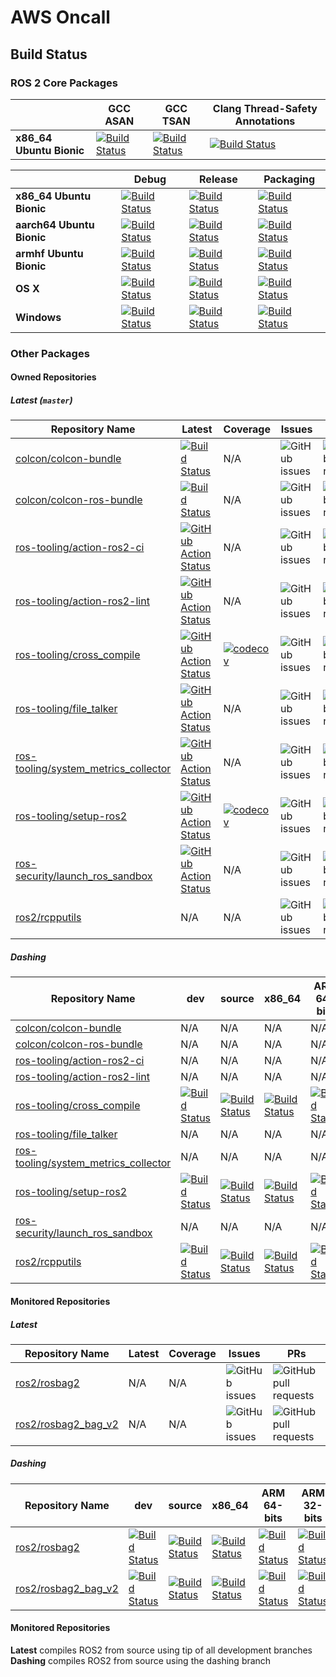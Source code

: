 # AWS Oncall

## Build Status

### ROS 2 Core Packages

|                          | GCC ASAN                                                                                                                                                                  | GCC TSAN                                                                                                                                                                | Clang Thread-Safety Annotations                                                                                                                                 |
|--------------------------|---------------------------------------------------------------------------------------------------------------------------------------------------------------------------|-------------------------------------------------------------------------------------------------------------------------------------------------------------------------|-----------------------------------------------------------------------------------------------------------------------------------------------------------------|
| **x86_64 Ubuntu Bionic** | [![Build Status](https://ci.ros2.org/view/nightly/job/nightly_linux_address_sanitizer/badge/icon)](https://ci.ros2.org/view/nightly/job/nightly_linux_address_sanitizer/) | [![Build Status](https://ci.ros2.org/view/nightly/job/nightly_linux_thread_sanitizer/badge/icon)](https://ci.ros2.org/view/nightly/job/nightly_linux_thread_sanitizer/) | [![Build Status](https://ci.ros2.org/view/nightly/job/nightly_linux_clang_libcxx/badge/icon)](https://ci.ros2.org/view/nightly/job/nightly_linux_clang_libcxx/) |

|                           | Debug                                                                                                                                                             | Release                                                                                                                                                               | Packaging                                                                                                                                                     |
|---------------------------|-------------------------------------------------------------------------------------------------------------------------------------------------------------------|-----------------------------------------------------------------------------------------------------------------------------------------------------------------------|---------------------------------------------------------------------------------------------------------------------------------------------------------------|
| **x86_64 Ubuntu Bionic**  | [![Build Status](https://ci.ros2.org/view/nightly/job/nightly_linux_debug/badge/icon)](https://ci.ros2.org/view/nightly/job/nightly_linux_debug/)                 | [![Build Status](https://ci.ros2.org/view/nightly/job/nightly_linux_release/badge/icon)](https://ci.ros2.org/view/nightly/job/nightly_linux_release/)                 | [![Build Status](https://ci.ros2.org/view/packaging/job/packaging_linux/badge/icon)](https://ci.ros2.org/view/packaging/job/packaging_linux/)                 |
| **aarch64 Ubuntu Bionic** | [![Build Status](https://ci.ros2.org/view/nightly/job/nightly_linux-aarch64_debug/badge/icon)](https://ci.ros2.org/view/nightly/job/nightly_linux-aarch64_debug/) | [![Build Status](https://ci.ros2.org/view/nightly/job/nightly_linux-aarch64_release/badge/icon)](https://ci.ros2.org/view/nightly/job/nightly_linux-aarch64_release/) | [![Build Status](https://ci.ros2.org/view/packaging/job/packaging_linux-aarch64/badge/icon)](https://ci.ros2.org/view/packaging/job/packaging_linux-aarch64/) |
| **armhf Ubuntu Bionic**   | [![Build Status](https://ci.ros2.org/view/nightly/job/nightly_linux-armhf_debug/badge/icon)](https://ci.ros2.org/view/nightly/job/nightly_linux-armhf_debug/)     | [![Build Status](https://ci.ros2.org/view/nightly/job/nightly_linux-armhf_release/badge/icon)](https://ci.ros2.org/view/nightly/job/nightly_linux-armhf_release/)     | [![Build Status](https://ci.ros2.org/view/packaging/job/packaging_linux-armhf/badge/icon)](https://ci.ros2.org/view/packaging/job/packaging_linux-armhf/)     |
| **OS X**                  | [![Build Status](https://ci.ros2.org/view/nightly/job/nightly_osx_debug/badge/icon)](https://ci.ros2.org/view/nightly/job/nightly_osx_debug/)                     | [![Build Status](https://ci.ros2.org/view/nightly/job/nightly_osx_release/badge/icon)](https://ci.ros2.org/view/nightly/job/nightly_osx_release/)                     | [![Build Status](https://ci.ros2.org/view/packaging/job/packaging_osx/badge/icon)](https://ci.ros2.org/view/packaging/job/packaging_osx/)                     |
| **Windows**               | [![Build Status](https://ci.ros2.org/view/nightly/job/nightly_win_deb/badge/icon)](https://ci.ros2.org/view/nightly/job/nightly_win_deb/)                         | [![Build Status](https://ci.ros2.org/view/nightly/job/nightly_win_rel/badge/icon)](https://ci.ros2.org/view/nightly/job/nightly_win_rel/)                             | [![Build Status](https://ci.ros2.org/view/packaging/job/packaging_windows/badge/icon)](https://ci.ros2.org/view/packaging/job/packaging_windows/)             |

### Other Packages

#### Owned Repositories

##### Latest (`master`)

| Repository Name                        | Latest                                                                                                                                                                                                  | Coverage                                                                                                                                                 | Issues                                                                                      | PRs                                                                                                   |
|----------------------------------------|---------------------------------------------------------------------------------------------------------------------------------------------------------------------------------------------------------|----------------------------------------------------------------------------------------------------------------------------------------------------------|---------------------------------------------------------------------------------------------|-------------------------------------------------------------------------------------------------------|
| [colcon/colcon-bundle]                 | [![Build Status](https://travis-ci.org/colcon/colcon-bundle.svg?branch=master)](https://travis-ci.org/colcon/colcon-bundle)                                                                             | N/A                                                                                                                                                      | ![GitHub issues](https://img.shields.io/github/issues/colcon/colcon-bundle)                 | ![GitHub pull requests](https://img.shields.io/github/issues-pr/colcon/colcon-bundle)                 |
| [colcon/colcon-ros-bundle]             | [![Build Status](https://travis-ci.org/colcon/colcon-ros-bundle.svg?branch=master)](https://travis-ci.org/colcon/colcon-ros-bundle)                                                                     | N/A                                                                                                                                                      | ![GitHub issues](https://img.shields.io/github/issues/colcon/colcon-ros-bundle)             | ![GitHub pull requests](https://img.shields.io/github/issues-pr/colcon/colcon-ros-bundle)             |
| [ros-tooling/action-ros2-ci]           | [![GitHub Action Status](https://github.com/ros-tooling/action-ros2-ci/workflows/Test%20action-ros2-ci/badge.svg)](https://github.com/ros-tooling/action-ros2-ci/actions)                               | N/A                                                                                                                                                      | ![GitHub issues](https://img.shields.io/github/issues/ros-tooling/action-ros2-ci)           | ![GitHub pull requests](https://img.shields.io/github/issues-pr/ros-tooling/action-ros2-ci)           |
| [ros-tooling/action-ros2-lint]         | [![GitHub Action Status](https://github.com/ros-tooling/action-ros2-lint/workflows/Test%20action-ros2-lint/badge.svg)](https://github.com/ros-tooling/action-ros2-lint/actions)                         | N/A                                                                                                                                                      | ![GitHub issues](https://img.shields.io/github/issues/ros-tooling/action-ros2-lint)         | ![GitHub pull requests](https://img.shields.io/github/issues-pr/ros-tooling/action-ros2-lint)         |
| [ros-tooling/cross_compile]            | [![GitHub Action Status](https://github.com/ros-tooling/cross_compile/workflows/Test%20cross_compile/badge.svg)](https://github.com/ros-tooling/cross_compile/actions)                                  | [![codecov](https://codecov.io/gh/ros-tooling/cross_compile/branch/master/graph/badge.svg)](https://codecov.io/gh/ros-tooling/cross_compile)             | ![GitHub issues](https://img.shields.io/github/issues/ros-tooling/cross_compile)            | ![GitHub pull requests](https://img.shields.io/github/issues-pr/ros-tooling/cross_compile)            |
| [ros-tooling/file_talker]              | [![GitHub Action Status](https://github.com/ros-tooling/file_talker/workflows/Test%20file_talker/badge.svg)](https://github.com/ros-tooling/file_talker/actions)                                        | N/A                                                                                                                                                      | ![GitHub issues](https://img.shields.io/github/issues/ros-tooling/file_talker)              | ![GitHub pull requests](https://img.shields.io/github/issues-pr/ros-tooling/file_talker)              |
| [ros-tooling/system_metrics_collector] | [![GitHub Action Status](https://github.com/ros-tooling/system_metrics_collector/workflows/Test%20system_metrics_collector/badge.svg)](https://github.com/ros-tooling/system_metrics_collector/actions) | N/A                                                                                                                                                      | ![GitHub issues](https://img.shields.io/github/issues/ros-tooling/system_metrics_collector) | ![GitHub pull requests](https://img.shields.io/github/issues-pr/ros-tooling/system_metrics_collector) |
| [ros-tooling/setup-ros2]               | [![GitHub Action Status](https://github.com/ros-tooling/setup-ros2/workflows/Test%20setup-ros2/badge.svg)](https://github.com/ros-tooling/setup-ros2/actions)                                           | [![codecov](https://codecov.io/gh/ros-security/launch_ros_sandbox/branch/master/graph/badge.svg)](https://codecov.io/gh/ros-security/launch_ros_sandbox) | ![GitHub issues](https://img.shields.io/github/issues/ros-tooling/setup-ros2)               | ![GitHub pull requests](https://img.shields.io/github/issues-pr/ros-tooling/setup-ros2)               |
| [ros-security/launch_ros_sandbox]      | [![GitHub Action Status](https://github.com/ros-security/launch_ros_sandbox/workflows/Test%20launch_ros_sandbox/badge.svg)](https://github.com/ros-security/launch_ros_sandbox)                         | N/A                                                                                                                                                      | ![GitHub issues](https://img.shields.io/github/issues/ros-security/launch_ros_sandbox)      | ![GitHub pull requests](https://img.shields.io/github/issues-pr/ros-security/launch_ros_sandbox)      |
| [ros2/rcpputils]                       | N/A                                                                                                                                                                                                     | N/A                                                                                                                                                      | ![GitHub issues](https://img.shields.io/github/issues/ros2/rcpputils)                       | ![GitHub pull requests](https://img.shields.io/github/issues-pr/ros2/rcpputils)                       |

##### Dashing

| Repository Name                        | dev                                                                                                                                                                                                 | source                                                                                                                                                                                                              | x86_64                                                                                                                                                                                                                                  | ARM 64-bits                                                                                                                                                                                                                                                 | ARM 32-bits                                                                                                                                                                                                                                                 |
|----------------------------------------|-----------------------------------------------------------------------------------------------------------------------------------------------------------------------------------------------------|---------------------------------------------------------------------------------------------------------------------------------------------------------------------------------------------------------------------|-----------------------------------------------------------------------------------------------------------------------------------------------------------------------------------------------------------------------------------------|-------------------------------------------------------------------------------------------------------------------------------------------------------------------------------------------------------------------------------------------------------------|-------------------------------------------------------------------------------------------------------------------------------------------------------------------------------------------------------------------------------------------------------------|
| [colcon/colcon-bundle]                 | N/A                                                                                                                                                                                                 | N/A                                                                                                                                                                                                                 | N/A                                                                                                                                                                                                                                     | N/A                                                                                                                                                                                                                                                         | N/A                                                                                                                                                                                                                                                         |
| [colcon/colcon-ros-bundle]             | N/A                                                                                                                                                                                                 | N/A                                                                                                                                                                                                                 | N/A                                                                                                                                                                                                                                     | N/A                                                                                                                                                                                                                                                         | N/A                                                                                                                                                                                                                                                         |
| [ros-tooling/action-ros2-ci]           | N/A                                                                                                                                                                                                 | N/A                                                                                                                                                                                                                 | N/A                                                                                                                                                                                                                                     | N/A                                                                                                                                                                                                                                                         | N/A                                                                                                                                                                                                                                                         |
| [ros-tooling/action-ros2-lint]         | N/A                                                                                                                                                                                                 | N/A                                                                                                                                                                                                                 | N/A                                                                                                                                                                                                                                     | N/A                                                                                                                                                                                                                                                         | N/A                                                                                                                                                                                                                                                         |
| [ros-tooling/cross_compile]            | [![Build Status](http://build.ros2.org/view/Ddev/job/Ddev__cross_compile__ubuntu_bionic_amd64/badge/icon)](http://build.ros2.org/view/Ddev/job/Ddev__cross_compile__ubuntu_bionic_amd64/)           | [![Build Status](http://build.ros2.org/view/Dsrc_uB/job/Dsrc_uB__cross_compile__ubuntu_bionic__source/badge/icon)](http://build.ros2.org/view/Dsrc_uB/job/Dsrc_uB__cross_compile__ubuntu_bionic__source/)           | [![Build Status](http://build.ros2.org/view/Dbin_uB64/job/Dbin_uB64__cross_compile__ubuntu_bionic_amd64__binary/badge/icon)](http://build.ros2.org/view/Dbin_uB64/job/Dbin_uB64__cross_compile__ubuntu_bionic_amd64__binary/)           | [![Build Status](http://build.ros2.org/view/Dbin_ubv8_uBv8/job/Dbin_ubv8_uBv8__cross_compile__ubuntu_bionic_arm64__binary/badge/icon)](http://build.ros2.org/view/Dbin_ubv8_uBv8/job/Dbin_ubv8_uBv8__cross_compile__ubuntu_bionic_arm64__binary/)           | [![Build Status](http://build.ros2.org/view/Dbin_ubhf_uBhf/job/Dbin_ubhf_uBhf__cross_compile__ubuntu_bionic_armhf__binary/badge/icon)](http://build.ros2.org/view/Dbin_ubhf_uBhf/job/Dbin_ubhf_uBhf__cross_compile__ubuntu_bionic_armhf__binary/)           |
| [ros-tooling/file_talker]              | N/A                                                                                                                                                                                                 | N/A                                                                                                                                                                                                                 | N/A                                                                                                                                                                                                                                     | N/A                                                                                                                                                                                                                                                         | N/A                                                                                                                                                                                                                                                         |
| [ros-tooling/system_metrics_collector] | N/A                                                                                                                                                                                                 | N/A                                                                                                                                                                                                                 | N/A                                                                                                                                                                                                                                     | N/A                                                                                                                                                                                                                                                         | N/A                                                                                                                                                                                                                                                         |
| [ros-tooling/setup-ros2]               | [![Build Status](http://build.ros2.org/view/Ddev/job/Ddev__launch_ros_sandbox__ubuntu_bionic_amd64/badge/icon)](http://build.ros2.org/view/Ddev/job/Ddev__launch_ros_sandbox__ubuntu_bionic_amd64/) | [![Build Status](http://build.ros2.org/view/Dsrc_uB/job/Dsrc_uB__launch_ros_sandbox__ubuntu_bionic__source/badge/icon)](http://build.ros2.org/view/Dsrc_uB/job/Dsrc_uB__launch_ros_sandbox__ubuntu_bionic__source/) | [![Build Status](http://build.ros2.org/view/Dbin_uB64/job/Dbin_uB64__launch_ros_sandbox__ubuntu_bionic_amd64__binary/badge/icon)](http://build.ros2.org/view/Dbin_uB64/job/Dbin_uB64__launch_ros_sandbox__ubuntu_bionic_amd64__binary/) | [![Build Status](http://build.ros2.org/view/Dbin_ubv8_uBv8/job/Dbin_ubv8_uBv8__launch_ros_sandbox__ubuntu_bionic_arm64__binary/badge/icon)](http://build.ros2.org/view/Dbin_ubv8_uBv8/job/Dbin_ubv8_uBv8__launch_ros_sandbox__ubuntu_bionic_arm64__binary/) | [![Build Status](http://build.ros2.org/view/Dbin_ubhf_uBhf/job/Dbin_ubhf_uBhf__launch_ros_sandbox__ubuntu_bionic_armhf__binary/badge/icon)](http://build.ros2.org/view/Dbin_ubhf_uBhf/job/Dbin_ubhf_uBhf__launch_ros_sandbox__ubuntu_bionic_armhf__binary/) |
| [ros-security/launch_ros_sandbox]      | N/A                                                                                                                                                                                                 | N/A                                                                                                                                                                                                                 | N/A                                                                                                                                                                                                                                     | N/A                                                                                                                                                                                                                                                         | N/A                                                                                                                                                                                                                                                         |
| [ros2/rcpputils]                       | [![Build Status](http://build.ros2.org/view/Ddev/job/Ddev__rcpputils__ubuntu_bionic_amd64/badge/icon)](http://build.ros2.org/view/Ddev/job/Ddev__rcpputils__ubuntu_bionic_amd64/)                   | [![Build Status](http://build.ros2.org/view/Dsrc_uB/job/Dsrc_uB__rcpputils__ubuntu_bionic__source/badge/icon)](http://build.ros2.org/view/Dsrc_uB/job/Dsrc_uB__rcpputils__ubuntu_bionic__source/)                   | [![Build Status](http://build.ros2.org/view/Dbin_uB64/job/Dbin_uB64__rcpputils__ubuntu_bionic_amd64__binary/badge/icon)](http://build.ros2.org/view/Dbin_uB64/job/Dbin_uB64__rcpputils__ubuntu_bionic_amd64__binary/)                   | [![Build Status](http://build.ros2.org/view/Dbin_ubv8_uBv8/job/Dbin_ubv8_uBv8__rcpputils__ubuntu_bionic_arm64__binary/badge/icon)](http://build.ros2.org/view/Dbin_ubv8_uBv8/job/Dbin_ubv8_uBv8__rcpputils__ubuntu_bionic_arm64__binary/)                   | [![Build Status](http://build.ros2.org/view/Dbin_ubhf_uBhf/job/Dbin_ubhf_uBhf__rcpputils__ubuntu_bionic_armhf__binary/badge/icon)](http://build.ros2.org/view/Dbin_ubhf_uBhf/job/Dbin_ubhf_uBhf__rcpputils__ubuntu_bionic_armhf__binary/)                   |

#### Monitored Repositories

##### Latest

| Repository Name | Latest | Coverage | Issues                                                              | PRs                                                                           |
|-----------------|--------|----------|---------------------------------------------------------------------|-------------------------------------------------------------------------------|
| [ros2/rosbag2]  | N/A    | N/A      | ![GitHub issues](https://img.shields.io/github/issues/ros2/rosbag2) | ![GitHub pull requests](https://img.shields.io/github/issues-pr/ros2/rosbag2) |
| [ros2/rosbag2_bag_v2] | N/A | N/A | ![GitHub issues](https://img.shields.io/github/issues/ros2/rosbag2_bag_v2) | ![GitHub pull requests](https://img.shields.io/github/issues-pr/ros2/rosbag2_bag_v2) |

##### Dashing

| Repository Name | dev                                                                                                                                                                           | source                                                                                                                                                                                        | x86_64                                                                                                                                                                                                            | ARM 64-bits                                                                                                                                                                                                                           | ARM 32-bits                                                                                                                                                                                                                           |
|-----------------|-------------------------------------------------------------------------------------------------------------------------------------------------------------------------------|-----------------------------------------------------------------------------------------------------------------------------------------------------------------------------------------------|-------------------------------------------------------------------------------------------------------------------------------------------------------------------------------------------------------------------|---------------------------------------------------------------------------------------------------------------------------------------------------------------------------------------------------------------------------------------|---------------------------------------------------------------------------------------------------------------------------------------------------------------------------------------------------------------------------------------|
| [ros2/rosbag2]  | [![Build Status](http://build.ros2.org/view/Ddev/job/Ddev__rosbag2__ubuntu_bionic_amd64/badge/icon)](http://build.ros2.org/view/Ddev/job/Ddev__rosbag2__ubuntu_bionic_amd64/) | [![Build Status](http://build.ros2.org/view/Dsrc_uB/job/Dsrc_uB__rosbag2__ubuntu_bionic__source/badge/icon)](http://build.ros2.org/view/Dsrc_uB/job/Dsrc_uB__rosbag2__ubuntu_bionic__source/) | [![Build Status](http://build.ros2.org/view/Dbin_uB64/job/Dbin_uB64__rosbag2__ubuntu_bionic_amd64__binary/badge/icon)](http://build.ros2.org/view/Dbin_uB64/job/Dbin_uB64__rosbag2__ubuntu_bionic_amd64__binary/) | [![Build Status](http://build.ros2.org/view/Dbin_ubv8_uBv8/job/Dbin_ubv8_uBv8__rosbag2__ubuntu_bionic_arm64__binary/badge/icon)](http://build.ros2.org/view/Dbin_ubv8_uBv8/job/Dbin_ubv8_uBv8__rosbag2__ubuntu_bionic_arm64__binary/) | [![Build Status](http://build.ros2.org/view/Dbin_ubhf_uBhf/job/Dbin_ubhf_uBhf__rosbag2__ubuntu_bionic_armhf__binary/badge/icon)](http://build.ros2.org/view/Dbin_ubhf_uBhf/job/Dbin_ubhf_uBhf__rosbag2__ubuntu_bionic_armhf__binary/) |
| [ros2/rosbag2_bag_v2] | [![Build Status](http://build.ros2.org/view/Ddev/job/Ddev__rosbag2_bag_v2__ubuntu_bionic_amd64/badge/icon)](http://build.ros2.org/view/Ddev/job/Ddev__rosbag2_bag_v2__ubuntu_bionic_amd64/) | [![Build Status](http://build.ros2.org/view/Dsrc_uB/job/Dsrc_uB__rosbag2_bag_v2_plugins__ubuntu_bionic__source/badge/icon)](http://build.ros2.org/view/Dsrc_uB/job/Dsrc_uB__rosbag2_bag_v2_plugins__ubuntu_bionic__source/) | [![Build Status](http://build.ros2.org/view/Dbin_uB64/job/Dbin_uB64__rosbag2_bag_v2_plugins__ubuntu_bionic_amd64__binary/badge/icon)](http://build.ros2.org/view/Dbin_uB64/job/Dbin_uB64__rosbag2_bag_v2_plugins__ubuntu_bionic_amd64__binary/) | [![Build Status](http://build.ros2.org/view/Dbin_ubv8_uBv8/job/Dbin_ubv8_uBv8__rosbag2_bag_v2_plugins__ubuntu_bionic_arm64__binary/badge/icon)](http://build.ros2.org/view/Dbin_ubv8_uBv8/job/Dbin_ubv8_uBv8__rosbag2_bag_v2_plugins__ubuntu_bionic_arm64__binary/) | [![Build Status](http://build.ros2.org/view/Dbin_ubhf_uBhf/job/Dbin_ubhf_uBhf__rosbag2_bag_v2_plugins__ubuntu_bionic_armhf__binary/badge/icon)](http://build.ros2.org/view/Dbin_ubhf_uBhf/job/Dbin_ubhf_uBhf__rosbag2_bag_v2_plugins__ubuntu_bionic_armhf__binary/) |

#### Monitored Repositories

**Latest** compiles ROS2 from source using tip of all development branches
**Dashing** compiles ROS2 from source using the dashing branch

[colcon/colcon-bundle]: https://github.com/colcon/colcon-bundle
[colcon/colcon-ros-bundle]: https://github.com/colcon/colcon-ros-bundle
[ros-security/launch_ros_sandbox]: https://github.com/ros-security/launch_ros_sandbox
[ros-tooling/action-ros2-ci]: https://github.com/ros-tooling/action-ros2-ci
[ros-tooling/action-ros2-lint]: https://github.com/ros-tooling/action-ros2-lint
[ros-tooling/cross_compile]: https://github.com/ros-tooling/cross_compile
[ros-tooling/file_talker]: https://github.com/ros-tooling/file_talker
[ros-tooling/setup-ros2	]: https://github.com/ros-tooling/setup-ros2	
[ros-tooling/system_metrics_collector]: https://github.com/ros-tooling/system_metrics_collector
[ros2/rcpputils]: https://github.com/ros2/rcpputils
[ros2/rosbag2]: https://github.com/ros2/rosbag2
[ros2/rosbag2_bag_v2]: https://github.com/ros2/rosbag2_bag_v2
